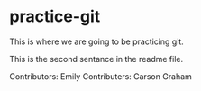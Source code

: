 # practice-git

This is where we are going to be practicing git.

This is the second sentance in the readme file.

Contributors: Emily
Contributers: Carson Graham
